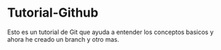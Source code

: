 # Tutorial-Github 
 Esto es un tutorial de Git que ayuda a entender los conceptos basicos y ahora he creado un branch y otro mas.
